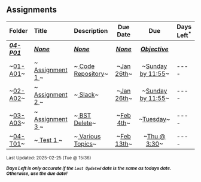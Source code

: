 ## Assignments

| Folder | Title | Description | Due Date | Due | Days Left<sup>*</sup> |
|:------|:------|:------|:-----:|:-----:|-----|
| ***<a href="https://github.com/rugbyprof/5243-Algorithms/tree/master/Assignments/04-P01">04-P01</a>*** | ***<a href="https://github.com/rugbyprof/5243-Algorithms/tree/master/Assignments/04-P01">None</a>*** | ***<a href="https://github.com/rugbyprof/5243-Algorithms/tree/master/Assignments/04-P01">None</a>*** | ***<a href="https://github.com/rugbyprof/5243-Algorithms/tree/master/Assignments/04-P01">None</a>*** | ***<a href="https://github.com/rugbyprof/5243-Algorithms/tree/master/Assignments/04-P01"> **Objective**</a>*** |  |
| ~<a href="https://github.com/rugbyprof/5243-Algorithms/tree/master/Assignments/01-A01">01-A01</a>~ | ~<a href="https://github.com/rugbyprof/5243-Algorithms/tree/master/Assignments/01-A01"> Assignment 1 </a>~ | ~<a href="https://github.com/rugbyprof/5243-Algorithms/tree/master/Assignments/01-A01"> Code Repository</a>~ | ~<a href="https://github.com/rugbyprof/5243-Algorithms/tree/master/Assignments/01-A01">Jan 26th</a>~ | ~<a href="https://github.com/rugbyprof/5243-Algorithms/tree/master/Assignments/01-A01">Sunday by 11:55</a>~ | ---- |
| ~<a href="https://github.com/rugbyprof/5243-Algorithms/tree/master/Assignments/02-A02">02-A02</a>~ | ~<a href="https://github.com/rugbyprof/5243-Algorithms/tree/master/Assignments/02-A02"> Assignment 2 </a>~ | ~<a href="https://github.com/rugbyprof/5243-Algorithms/tree/master/Assignments/02-A02"> Slack</a>~ | ~<a href="https://github.com/rugbyprof/5243-Algorithms/tree/master/Assignments/02-A02">Jan 26th</a>~ | ~<a href="https://github.com/rugbyprof/5243-Algorithms/tree/master/Assignments/02-A02">Sunday by 11:55</a>~ | ---- |
| ~<a href="https://github.com/rugbyprof/5243-Algorithms/tree/master/Assignments/03-A03">03-A03</a>~ | ~<a href="https://github.com/rugbyprof/5243-Algorithms/tree/master/Assignments/03-A03"> Assignment 3 </a>~ | ~<a href="https://github.com/rugbyprof/5243-Algorithms/tree/master/Assignments/03-A03"> BST Delete</a>~ | ~<a href="https://github.com/rugbyprof/5243-Algorithms/tree/master/Assignments/03-A03">Feb 4th</a>~ | ~<a href="https://github.com/rugbyprof/5243-Algorithms/tree/master/Assignments/03-A03">Tuesday</a>~ | ---- |
| ~<a href="https://github.com/rugbyprof/5243-Algorithms/tree/master/Assignments/04-T01">04-T01</a>~ | ~<a href="https://github.com/rugbyprof/5243-Algorithms/tree/master/Assignments/04-T01"> Test 1 </a>~ | ~<a href="https://github.com/rugbyprof/5243-Algorithms/tree/master/Assignments/04-T01"> Various Topics</a>~ | ~<a href="https://github.com/rugbyprof/5243-Algorithms/tree/master/Assignments/04-T01">Feb 13th</a>~ | ~<a href="https://github.com/rugbyprof/5243-Algorithms/tree/master/Assignments/04-T01">Thu @ 3:30</a>~ | ---- |

<sup>Last Updated: 2025-02-25 (Tue @ 15:36)</sup> 

<sup>***Days Left is only accurate if the `Last Updated` date is the same as todays date. Otherwise, use the due date!***</sup> 